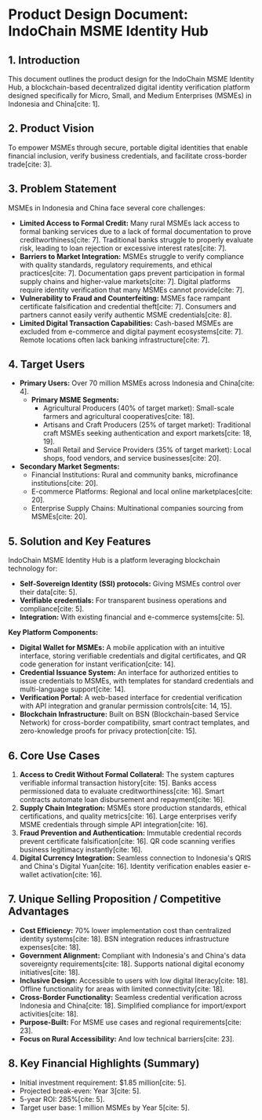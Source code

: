 # Product Design Document: IndoChain MSME Identity Hub

## 1. Introduction
This document outlines the product design for the IndoChain MSME Identity Hub, a blockchain-based decentralized digital identity verification platform designed specifically for Micro, Small, and Medium Enterprises (MSMEs) in Indonesia and China[cite: 1].

## 2. Product Vision
To empower MSMEs through secure, portable digital identities that enable financial inclusion, verify business credentials, and facilitate cross-border trade[cite: 3].

## 3. Problem Statement
MSMEs in Indonesia and China face several core challenges:
* **Limited Access to Formal Credit:** Many rural MSMEs lack access to formal banking services due to a lack of formal documentation to prove creditworthiness[cite: 7]. Traditional banks struggle to properly evaluate risk, leading to loan rejection or excessive interest rates[cite: 7].
* **Barriers to Market Integration:** MSMEs struggle to verify compliance with quality standards, regulatory requirements, and ethical practices[cite: 7]. Documentation gaps prevent participation in formal supply chains and higher-value markets[cite: 7]. Digital platforms require identity verification that many MSMEs cannot provide[cite: 7].
* **Vulnerability to Fraud and Counterfeiting:** MSMEs face rampant certificate falsification and credential theft[cite: 7]. Consumers and partners cannot easily verify authentic MSME credentials[cite: 8].
* **Limited Digital Transaction Capabilities:** Cash-based MSMEs are excluded from e-commerce and digital payment ecosystems[cite: 7]. Remote locations often lack banking infrastructure[cite: 7].

## 4. Target Users
* **Primary Users:** Over 70 million MSMEs across Indonesia and China[cite: 4].
    * **Primary MSME Segments:**
        * Agricultural Producers (40% of target market): Small-scale farmers and agricultural cooperatives[cite: 18].
        * Artisans and Craft Producers (25% of target market): Traditional craft MSMEs seeking authentication and export markets[cite: 18, 19].
        * Small Retail and Service Providers (35% of target market): Local shops, food vendors, and service businesses[cite: 20].
* **Secondary Market Segments:**
    * Financial Institutions: Rural and community banks, microfinance institutions[cite: 20].
    * E-commerce Platforms: Regional and local online marketplaces[cite: 20].
    * Enterprise Supply Chains: Multinational companies sourcing from MSMEs[cite: 20].

## 5. Solution and Key Features
IndoChain MSME Identity Hub is a platform leveraging blockchain technology for:
* **Self-Sovereign Identity (SSI) protocols:** Giving MSMEs control over their data[cite: 5].
* **Verifiable credentials:** For transparent business operations and compliance[cite: 5].
* **Integration:** With existing financial and e-commerce systems[cite: 5].

**Key Platform Components:**
* **Digital Wallet for MSMEs:** A mobile application with an intuitive interface, storing verifiable credentials and digital certificates, and QR code generation for instant verification[cite: 14].
* **Credential Issuance System:** An interface for authorized entities to issue credentials to MSMEs, with templates for standard credentials and multi-language support[cite: 14].
* **Verification Portal:** A web-based interface for credential verification with API integration and granular permission controls[cite: 14, 15].
* **Blockchain Infrastructure:** Built on BSN (Blockchain-based Service Network) for cross-border compatibility, smart contract templates, and zero-knowledge proofs for privacy protection[cite: 15].

## 6. Core Use Cases
1.  **Access to Credit Without Formal Collateral:** The system captures verifiable informal transaction history[cite: 15]. Banks access permissioned data to evaluate creditworthiness[cite: 16]. Smart contracts automate loan disbursement and repayment[cite: 16].
2.  **Supply Chain Integration:** MSMEs store production standards, ethical certifications, and quality metrics[cite: 16]. Large enterprises verify MSME credentials through simple API integration[cite: 16].
3.  **Fraud Prevention and Authentication:** Immutable credential records prevent certificate falsification[cite: 16]. QR code scanning verifies business legitimacy instantly[cite: 16].
4.  **Digital Currency Integration:** Seamless connection to Indonesia's QRIS and China's Digital Yuan[cite: 16]. Identity verification enables easier e-wallet activation[cite: 16].

## 7. Unique Selling Proposition / Competitive Advantages
* **Cost Efficiency:** 70% lower implementation cost than centralized identity systems[cite: 18]. BSN integration reduces infrastructure expenses[cite: 18].
* **Government Alignment:** Compliant with Indonesia's and China's data sovereignty requirements[cite: 18]. Supports national digital economy initiatives[cite: 18].
* **Inclusive Design:** Accessible to users with low digital literacy[cite: 18]. Offline functionality for areas with limited connectivity[cite: 18].
* **Cross-Border Functionality:** Seamless credential verification across Indonesia and China[cite: 18]. Simplified compliance for import/export activities[cite: 18].
* **Purpose-Built:** For MSME use cases and regional requirements[cite: 23].
* **Focus on Rural Accessibility:** And low technical barriers[cite: 23].

## 8. Key Financial Highlights (Summary)
* Initial investment requirement: $1.85 million[cite: 5].
* Projected break-even: Year 3[cite: 5].
* 5-year ROI: 285%[cite: 5].
* Target user base: 1 million MSMEs by Year 5[cite: 5]. 